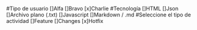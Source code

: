 #Tipo de usuario
 []Alfa
 []Bravo
 [x]Charlie
#Tecnología
 []HTML
 []Json
 []Archivo plano (.txt)
 []Javascript
 []Markdown / .md
#Seleccione el tipo de actividad
 []Feature
 []Changes
 [x]Hotfix